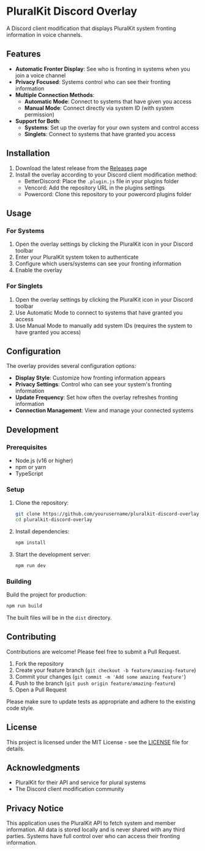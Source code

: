 # PluralKit Discord Overlay

A Discord client modification that displays PluralKit system fronting information in voice channels.

## Features

- **Automatic Fronter Display**: See who is fronting in systems when you join a voice channel
- **Privacy Focused**: Systems control who can see their fronting information
- **Multiple Connection Methods**:
  - **Automatic Mode**: Connect to systems that have given you access
  - **Manual Mode**: Connect directly via system ID (with system permission)
- **Support for Both**:
  - **Systems**: Set up the overlay for your own system and control access
  - **Singlets**: Connect to systems that have granted you access

## Installation

1. Download the latest release from the [Releases](https://github.com/clovetwilight3/pluralkit-discord-overlay/releases) page
2. Install the overlay according to your Discord client modification method:
   - BetterDiscord: Place the `.plugin.js` file in your plugins folder
   - Vencord: Add the repository URL in the plugins settings
   - Powercord: Clone this repository to your powercord plugins folder

## Usage

### For Systems

1. Open the overlay settings by clicking the PluralKit icon in your Discord toolbar
2. Enter your PluralKit system token to authenticate
3. Configure which users/systems can see your fronting information
4. Enable the overlay

### For Singlets

1. Open the overlay settings by clicking the PluralKit icon in your Discord toolbar
2. Use Automatic Mode to connect to systems that have granted you access
3. Use Manual Mode to manually add system IDs (requires the system to have granted you access)

## Configuration

The overlay provides several configuration options:

- **Display Style**: Customize how fronting information appears
- **Privacy Settings**: Control who can see your system's fronting information
- **Update Frequency**: Set how often the overlay refreshes fronting information
- **Connection Management**: View and manage your connected systems

## Development

### Prerequisites

- Node.js (v16 or higher)
- npm or yarn
- TypeScript

### Setup

1. Clone the repository:
   ```bash
   git clone https://github.com/yourusername/pluralkit-discord-overlay.git
   cd pluralkit-discord-overlay
   ```

2. Install dependencies:
   ```bash
   npm install
   ```

3. Start the development server:
   ```bash
   npm run dev
   ```

### Building

Build the project for production:
```bash
npm run build
```

The built files will be in the `dist` directory.

## Contributing

Contributions are welcome! Please feel free to submit a Pull Request.

1. Fork the repository
2. Create your feature branch (`git checkout -b feature/amazing-feature`)
3. Commit your changes (`git commit -m 'Add some amazing feature'`)
4. Push to the branch (`git push origin feature/amazing-feature`)
5. Open a Pull Request

Please make sure to update tests as appropriate and adhere to the existing code style.

## License

This project is licensed under the MIT License - see the [LICENSE](LICENSE) file for details.

## Acknowledgments

- PluralKit for their API and service for plural systems
- The Discord client modification community

## Privacy Notice

This application uses the PluralKit API to fetch system and member information. All data is stored locally and is never shared with any third parties. Systems have full control over who can access their fronting information.